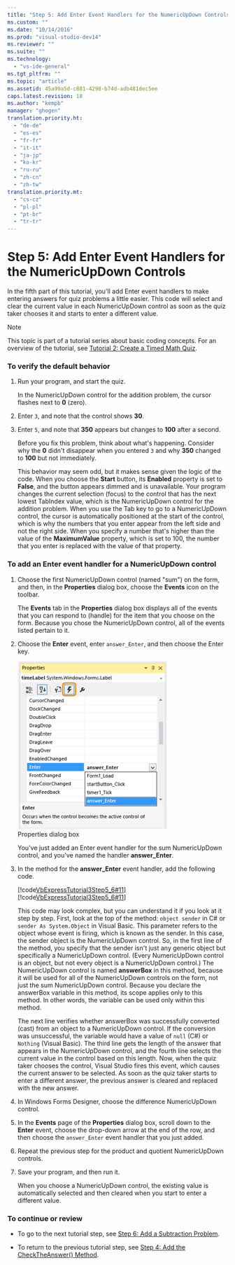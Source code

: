 ```yaml
---
title: "Step 5: Add Enter Event Handlers for the NumericUpDown Controls"
ms.custom: ""
ms.date: "10/14/2016"
ms.prod: "visual-studio-dev14"
ms.reviewer: ""
ms.suite: ""
ms.technology: 
  - "vs-ide-general"
ms.tgt_pltfrm: ""
ms.topic: "article"
ms.assetid: 45a99a5d-c881-4298-b74d-adb481dec5ee
caps.latest.revision: 18
ms.author: "kempb"
manager: "ghogen"
translation.priority.ht: 
  - "de-de"
  - "es-es"
  - "fr-fr"
  - "it-it"
  - "ja-jp"
  - "ko-kr"
  - "ru-ru"
  - "zh-cn"
  - "zh-tw"
translation.priority.mt: 
  - "cs-cz"
  - "pl-pl"
  - "pt-br"
  - "tr-tr"
---
```

# Step 5: Add Enter Event Handlers for the NumericUpDown Controls
In the fifth part of this tutorial, you'll add Enter event handlers to make entering answers for quiz problems a little easier. This code will select and clear the current value in each NumericUpDown control as soon as the quiz taker chooses it and starts to enter a different value.  
  
> [!NOTE]
>  This topic is part of a tutorial series about basic coding concepts. For an overview of the tutorial, see [Tutorial 2: Create a Timed Math Quiz](../ide/tutorial-2--create-a-timed-math-quiz.md).  
  
### To verify the default behavior  
  
1.  Run your program, and start the quiz.  
  
     In the NumericUpDown control for the addition problem, the cursor flashes next to **0** (zero).  
  
2.  Enter `3`, and note that the control shows **30**.  
  
3.  Enter `5`, and note that **350** appears but changes to **100** after a second.  
  
     Before you fix this problem, think about what's happening. Consider why the **0** didn't disappear when you entered `3` and why **350** changed to **100** but not immediately.  
  
     This behavior may seem odd, but it makes sense given the logic of the code. When you choose the **Start** button, its **Enabled** property is set to **False**, and the button appears dimmed and is unavailable. Your program changes the current selection (focus) to the control that has the next lowest TabIndex value, which is the NumericUpDown control for the addition problem. When you use the Tab key to go to a NumericUpDown control, the cursor is automatically positioned at the start of the control, which is why the numbers that you enter appear from the left side and not the right side. When you specify a number that's higher than the value of the **MaximumValue** property, which is set to 100, the number that you enter is replaced with the value of that property.  
  
### To add an Enter event handler for a NumericUpDown control  
  
1.  Choose the first NumericUpDown control (named "sum") on the form, and then, in the **Properties** dialog box, choose the **Events** icon on the toolbar.  
  
     The **Events** tab in the **Properties** dialog box displays all of the events that you can respond to (handle) for the item that you choose on the form. Because you chose the NumericUpDown control, all of the events listed pertain to it.  
  
2.  Choose the **Enter** event, enter `answer_Enter`, and then choose the Enter key.  
  
     ![Properties dialog box](../ide/media/express_answerenter.png "Express_AnswerEnter")  
Properties dialog box  
  
     You've just added an Enter event handler for the sum NumericUpDown control, and you've named the handler **answer_Enter**.  
  
3.  In the method for the **answer_Enter** event handler, add the following code.  
  
     [!code[VbExpressTutorial3Step5_6#11](../ide/codesnippet/VisualBasic/step-5--add-enter-event-handlers-for-the-numericupdown-controls_1.vb)]
[!code[VbExpressTutorial3Step5_6#11](../ide/codesnippet/CSharp/step-5--add-enter-event-handlers-for-the-numericupdown-controls_1.cs)]  
  
     This code may look complex, but you can understand it if you look at it step by step. First, look at the top of the method: `object sender` in C# or `sender As System.Object` in Visual Basic. This parameter refers to the object whose event is firing, which is known as the sender. In this case, the sender object is the NumericUpDown control. So, in the first line of the method, you specify that the sender isn't just any generic object but specifically a NumericUpDown control. (Every NumericUpDown control is an object, but not every object is a NumericUpDown control.) The NumericUpDown control is named **answerBox** in this method, because it will be used for all of the NumericUpDown controls on the form, not just the sum NumericUpDown control. Because you declare the answerBox variable in this method, its scope applies only to this method. In other words, the variable can be used only within this method.  
  
     The next line verifies whether answerBox was successfully converted (cast) from an object to a NumericUpDown control. If the conversion was unsuccessful, the variable would have a value of `null` (C#) or `Nothing` (Visual Basic). The third line gets the length of the answer that appears in the NumericUpDown control, and the fourth line selects the current value in the control based on this length. Now, when the quiz taker chooses the control, Visual Studio fires this event, which causes the current answer to be selected. As soon as the quiz taker starts to enter a different answer, the previous answer is cleared and replaced with the new answer.  
  
4.  In Windows Forms Designer, choose the difference NumericUpDown control.  
  
5.  In the **Events** page of the **Properties** dialog box, scroll down to the **Enter** event, choose the drop-down arrow at the end of the row, and then choose the `answer_Enter` event handler that you just added.  
  
6.  Repeat the previous step for the product and quotient NumericUpDown controls.  
  
7.  Save your program, and then run it.  
  
     When you choose a NumericUpDown control, the existing value is automatically selected and then cleared when you start to enter a different value.  
  
### To continue or review  
  
-   To go to the next tutorial step, see [Step 6: Add a Subtraction Problem](../ide/step-6--add-a-subtraction-problem.md).  
  
-   To return to the previous tutorial step, see [Step 4: Add the CheckTheAnswer() Method](../ide/step-4--add-the-checktheanswer---method.md).